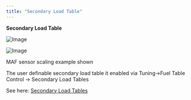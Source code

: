 ```yaml
---
title: "Secondary Load Table"
---
```


**Secondary Load Table**&nbsp;


![Image](</lib/AAAA74.jpg>)


![Image](</lib/AAAA75.jpg>)

MAF sensor scaling example shown


The user definable secondary load table it enabled via Tuning-\>Fuel Table Control -\> Secondary Load Tables

See here: [Secondary Load Tables](<Newtopic241.md>)
